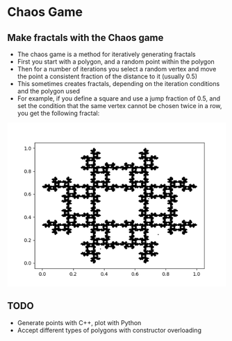 # Chaos Game

## Make fractals with the Chaos game
* The chaos game is a method for iteratively generating fractals
* First you start with a polygon, and a random point within the polygon
* Then for a number of iterations you select a random vertex and move the point a consistent fraction of the distance to it (usually 0.5)
* This sometimes creates fractals, depending on the iteration conditions and the polygon used
* For example, if you define a square and use a jump fraction of 0.5, and set the condition that the same vertex cannot be chosen twice in a row, you get the following fractal:

![sierpinski square](result.png)

## TODO
* Generate points with C++, plot with Python
* Accept different types of polygons with constructor overloading
